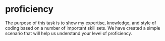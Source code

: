 # proficiency
The purpose of this task is to show my expertise, knowledge, and style of coding based on a number of important skill sets. We have created a simple scenario that will help us understand your level of proficiency.

